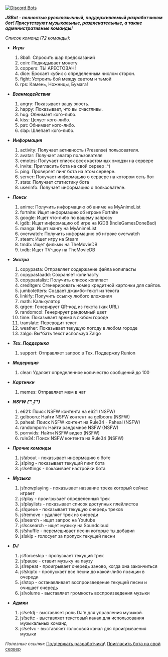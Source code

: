 [![Discord Bots](https://discordbots.org/api/widget/428878180238229504.svg)](https://discordbots.org/bot/428878180238229504)

***JSBot - полностью русскоязычный, поддерживаемый разработчиком бот! Присутствуют музыкальные, развлекательные, а также административные команды!***

*Список команд (72 команды):*

* *__Игры__*
  1. 8ball: Спросить шар предсказаний
  2. coin: Подкидывает монету
  3. coppers: ТЫ АРЕСТОВАН!
  4. dice: Бросает кубик с определенным числом сторон.
  5. fight: Устроить бой между светом и тьмой
  6. rps: Камень, Ножницы, Бумага!

* *__Взаимодействия__*
  1. angry: Показывает вашу злость.
  2. happy: Показывает, что вы счастливы.
  3. hug: Обнимает кого-либо.
  4. kiss: Целует кого-либо.
  5. pat: Обнимает кого-либо.
  6. slap: Шлепает кого-либо.

* *__Информация__*
  1. activity: Получает активность (Presense) пользователя.
  2. avatar: Получает аватар пользователя
  3. emotes: Получает список всех кастомных эмодзи на сервере
  4. invite: Пригласить бота на свой сервер :^)
  5. ping: Проверяет пинг бота на этом сервере.
  6. server: Получает информацию о сервере на котором есть бот
  7. stats: Получает статистику бота
  8. userinfo: Получает информацию о пользователе.

* *__Поиск__*
  1. anime: Получить информацию об аниме на MyAnimeList
  2. fortnite: Ищет информацию об игроке Fortnite
  3. google: Ищет что-либо по вашему запросу
  4. igdb: Ищет информацию об игре на IGDB (IndieGamesDoneBad)
  5. manga: Ищет мангу на MyAnimeList
  6. overwatch: Получить информацию об игроке overwatch
  7. steam: Ищет игру на Steam
  8. tmdb: Ищет фильмы на TheMovieDB
  9. tvdb: Ищет TV-шоу на TheMovieDB

* *__Экстра__*
  1. copypasta: Отправляет содержание файла копипасты
  2. copypastaadd: Сохраняет копипасту
  3. copypastalist: Получить список копипаст
  4. creditgen: Сгенерировать номер кредитной карточки для сайтов.
  5. jumboletters: Создает джамбо-текст из текста
  6. linkify: Получить ссылку любого вложения
  7. math: Калькулятор
  8. qrgen: Генерирует QR-код из текста (как URL)
  9. randomcol: Генерирует рандомный цвет
  10. time: Показывает время в любом городе
  11. translate: Переводит текст.
  12. weather: Показывает текущую погоду в любом городе
  13. zalgo: Вы*бать текст используя Zalgo

* *__Тех. Поддержка__*
  1. support: Отправляет запрос в Тех. Поддержку Runion

* *__Модерация__*
  1. clear: Удаляет определенное количество сообщений до 100

* *__Картинки__*
  1. memes: Отправляет мем в чат

* *__NSFW ( ͡° ͜ʖ ͡°)__*
  1. e621: Поиск NSFW контента на e621 (NSFW)
  2. gelbooru: Найти NSFW контент на gelbooru (NSFW)
  3. paheal: Поиск NSFW контент на Rule34 - Paheal (NSFW)
  4. randomporn: Найти рандомное NSFW (NSFW)
  5. pornvids: Найти NSFW видео (NSFW)
  6. rule34: Поиск NSFW контента на Rule34 (NSFW)

* *__Прочие команды__*

  1. js!about - показывает информацию о боте
  2. js!ping - показывает текущий пинг бота
  3. js!settings - показывает настройки бота

* *__Музыка__*

  1. js!nowplaying - показывает название трека который сейчас играет
  2. js!play - проигрывает определенный трек
  3. js!playlists - показывает список доступных плейлистов
  4. js!queue - показывает текущую очередь треков
  5. js!remove - удаляет трек из очереди
  6. js!search - ищет запрос на Youtube
  7. js!scsearch - ищет музыку на Soundcloud
  8. js!shuffle - перемешивает песни которые ты добавил
  9. js!skip - голосует за пропуск текущей песни

* *__DJ__*

  1. js!forceskip - пропускает текущий трек
  2. js!pause - ставит музыку на паузу
  3. js!repeat - проигрывает очередь заново, когда она закончиться
  4. js!skipto - пропускает все песни до какой-либо позиции в очереди
  5. js!stop - останавливает воспроизведение текущей песни и очищает очередь
  6. js!volume - выставляет громкость воспроизведения музыки

* *__Админ__*

  1. js!setdj - выставляет роль DJ'в для управления музыкой.
  2. js!settc - выставляет текстовый канал для использования музыкальных команд
  3. js!setvc - выставляет голосовой канал для проигрываения музыки

*Полезные ссылки:*
[Поддержать разработчика](http://www.donationalerts.ru/r/der1se)\\
[Пригласить бота на свой сервер](https://discordapp.com/oauth2/authorize?client_id=428878180238229504&scope=bot&permissions=8)
